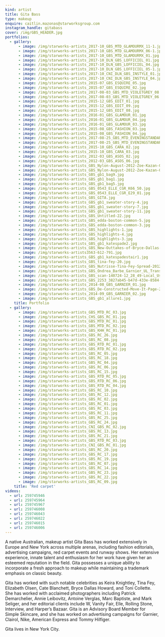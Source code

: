 ```yaml
---
kind: artist
title: Gita Bass
type: makeup
enquire: caitlin.mazonas@starworksgroup.com
instagram_handle: gitabass
cover: /img/GBS_HEADER.jpg
portfolios:
  - gallery:
      - image: /img/starworks-artists_2017-10_GBS_MTD_GLAMOURMX_11-1.jpg
      - image: /img/starworks-artists_2017-10_GBS_MTD_GLAMOURMX_06-1.jpg
      - image: /img/starworks-artists_2017-10_GBS_MTD_GLAMOURMX_01.jpg
      - image: /img/starworks-artists_2017-10_DLN_GBS_LOFFICIEL_01.jpg
      - image: /img/starworks-artists_2017-10_DLN_GBS_LOFFICIEL_04.jpg
      - image: /img/starworks-artists_2017-10_DLN_GBS_LOFFICIEL_05-1.jpg
      - image: /img/starworks-artists_2017-10_CNI_DLN_GBS_INSTYLE_01.jpg
      - image: /img/starworks-artists_2017-10_CNI_DLN_GBS_INSTYLE_04.jpg
      - image: /img/starworks-artists_2015-07_GBS_ESQUIRE_05.jpg
      - image: /img/starworks-artists_2015-07_GBS_ESQUIRE_02.jpg
      - image: /img/starworks-artists_2017-08-03_GBS_MTD_VIOLETGREY_08.jpg
      - image: /img/starworks-artists_2017-08-03_GBS_MTD_VIOLETGREY_06.jpg
      - image: /img/starworks-artists_2015-12_GBS_EDIT_01.jpg
      - image: /img/starworks-artists_2015-12_GBS_EDIT_09.jpg
      - image: /img/starworks-artists_2015-12_GBS_EDIT_08.jpg
      - image: /img/starworks-artists_2016-01_GBS_GLAMOUR_01.jpg
      - image: /img/starworks-artists_2016-01_GBS_GLAMOUR_04.jpg
      - image: /img/starworks-artists_2016-01_GBS_GLAMOUR_03.jpg
      - image: /img/starworks-artists_2015-08_GBS_FASHION_03.jpg
      - image: /img/starworks-artists_2015-08_GBS_FASHION_04.jpg
      - image: /img/starworks-artists_2017-08-25_GBS_MTD_EVENINGSTANDARD_06-1.jpg
      - image: /img/starworks-artists_2017-08-25_GBS_MTD_EVENINGSTANDARD_04-1.jpg
      - image: /img/starworks-artists_2015-10_GBS_CARA_02.jpg
      - image: /img/starworks-artists_2015-10_GBS_CARA_03.jpg
      - image: /img/starworks-artists_2012-03_GBS_ASOS_02.jpg
      - image: /img/starworks-artists_2012-03_GBS_ASOS_06.jpg
      - image: /img/starworks-artists_GBS_Nylon-August-2012-Zoe-Kazan-01.jpg
      - image: /img/starworks-artists_GBS_Nylon-August-2012-Zoe-Kazan-02.jpg
      - image: /img/starworks-artists_GBS_gb1_bag9.jpg
      - image: /img/starworks-artists_GBS_gb1_bag1.jpg
      - image: /img/starworks-artists_GBS_gb1_bag5.jpg
      - image: /img/starworks-artists_GBS_0543_ELLE_CGR_K66_50.jpg
      - image: /img/starworks-artists_GBS_0543_ELLE_CGR_E29_01.jpg
      - image: /img/starworks-artists_GBS_GITA.jpg
      - image: /img/starworks-artists_GBS_gb1_sweater-story-4.jpg
      - image: /img/starworks-artists_GBS_gb1_sweater-story-7.jpg
      - image: /img/starworks-artists_GBS_gb1_sweater-story-11.jpg
      - image: /img/starworks-artists_GBS_Untitled-22.jpg
      - image: /img/starworks-artists_GBS_edda-boston-common-5.jpg
      - image: /img/starworks-artists_GBS_edda-boston-common-3.jpg
      - image: /img/starworks-artists_GBS_highlights-1.jpg
      - image: /img/starworks-artists_GBS_highlights-4.jpg
      - image: /img/starworks-artists_GBS_highlights-3.jpg
      - image: /img/starworks-artists_GBS_gb1_katespade2.jpg
      - image: /img/starworks-artists_GBS_New-Outtakes-of-Bryce-Dallas-Howard-by-Kate-Spade-bryce-dallas-howard-19163563-612-791.jpg
      - image: /img/starworks-artists3563-612-791.jpg
      - image: /img/starworks-artists_GBS_gb1_katespadestair1.jpg
      - image: /img/starworks-artists_GBS_tina-fey-20.jpg
      - image: /img/starworks-artists_GBS_Nutrisse-Tina-Fey-Spread-2012.jpg
      - image: /img/starworks-artists_GBS_Ondrea_Barbe_Garnier_UL_Transformer_Tina_Fey.jpg
      - image: /img/starworks-artists_GBS_scan-140724-12_28_49-Local_User001.jpg
      - image: /img/starworks-artists_GBS_2253_3827ab45-b47d-433e-8584-5c8ef17d6f22.jpg
      - image: /img/starworks-artists_2014-08_GBS_GARNIER_01.jpg
      - image: /img/starworks-artists_GBS_De-Constructed-Move-It-Page-2014.jpg
      - image: /img/starworks-artists_2014-09_GBS_GARNIER_02.jpg
      - image: /img/starworks-artists_GBS_gb1_allure1.jpg
    title: Portfolio
  - gallery:
      - image: /img/starworks-artists_GBS_MTD_RC_03.jpg
      - image: /img/starworks-artists_CHS_GBS_RC_01.jpg
      - image: /img/starworks-artists_GBS_MTD_RC_01.jpg
      - image: /img/starworks-artists_GBS_MTD_RC_02.jpg
      - image: /img/starworks-artists_GBS_KHH_RC_01.jpg
      - image: /img/starworks-artists_GBS_RC_26.jpg
      - image: /img/starworks-artists_GBS_RC_08.jpg
      - image: /img/starworks-artists_GBS_RTD_RC_01.jpg
      - image: /img/starworks-artists_GBS_RTD_RC_02.jpg
      - image: /img/starworks-artists_GBS_RC_05.jpg
      - image: /img/starworks-artists_GBS_RC_18.jpg
      - image: /img/starworks-artists_GBS_RC_04.jpg
      - image: /img/starworks-artists_GBS_RC_06.jpg
      - image: /img/starworks-artists_GBS_RC_15.jpg
      - image: /img/starworks-artists_GBS_RTD_RC_05.jpg
      - image: /img/starworks-artists_GBS_RTD_RC_06.jpg
      - image: /img/starworks-artists_GBS_RTD_RC_04.jpg
      - image: /img/starworks-artists_GBS_RC_10.jpg
      - image: /img/starworks-artists_GBS_RC_12.jpg
      - image: /img/starworks-artists_GBS_RC_02.jpg
      - image: /img/starworks-artists_GBS_RC_01.jpg
      - image: /img/starworks-artists_GBS_RC_03.jpg
      - image: /img/starworks-artists_GBS_RC_11.jpg
      - image: /img/starworks-artists_GBS_RC_25.jpg
      - image: /img/starworks-artists_GBS_RC_24.jpg
      - image: /img/starworks-artists_CNI_GBS_RC_02.jpg
      - image: /img/starworks-artists_GBS_RC_13.jpg
      - image: /img/starworks-artists_GBS_RC_21.jpg
      - image: /img/starworks-artists_GBS_RTD_RC_03.jpg
      - image: /img/starworks-artists_CNI_GBS_RC_01.jpg
      - image: /img/starworks-artists_GBS_RC_20.jpg
      - image: /img/starworks-artists_GBS_RC_17.jpg
      - image: /img/starworks-artists_GBS_RC_19.jpg
      - image: /img/starworks-artists_GBS_RC_07.jpg
      - image: /img/starworks-artists_GBS_RC_14.jpg
      - image: /img/starworks-artists_GBS_RC_23.jpg
      - image: /img/starworks-artists_GBS_RC_22.jpg
      - image: /img/starworks-artists_GBS_RC_09.jpg
    title: 'Red carpet'
videos:
  - url: 259745946
  - url: 259745964
  - url: 259745967
  - url: 259746008
  - url: 259746043
  - url: 259746022
  - url: 259746015
  - url: 259746006
---
```

A native Australian, makeup artist Gita Bass has worked extensively in Europe and New York across multiple arenas, including fashion editorials, advertising campaigns, red carpet events and runway shows. Her extensive experience, innate talent and enthusiasm for her work have given her an esteemed reputation in the field. Gita possesses a unique ability to incorporate a fresh approach to makeup while maintaining a trademark emphasis on classic beauty.

Gita has worked with such notable celebrities as Keira Knightley, Tina Fey, Elizabeth Olsen, Cate Blanchett, Bryce Dallas Howard, and Toni Collette. She has worked with acclaimed photographers including Patrick Demarchelier, Annie Leibovitz, Antoine Verglas, Marc Baptiste, and Mark Seliger, and her editorial clients include W, Vanity Fair, Elle, Rolling Stone, Interview, and Harper’s Bazaar. Gita is an Advisory Board Member for Simple Skincare, and she has worked on advertising campaigns for Garnier, Clairol, Nike, American Express and Tommy Hilfiger.

Gita lives in New York City.
